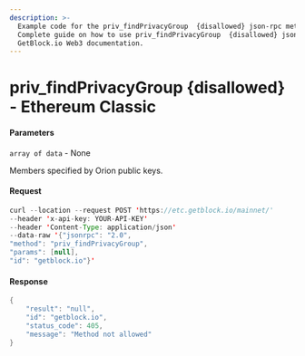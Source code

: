 ```yaml
---
description: >-
  Example code for the priv_findPrivacyGroup  {disallowed} json-rpc method.
  Сomplete guide on how to use priv_findPrivacyGroup  {disallowed} json-rpc in
  GetBlock.io Web3 documentation.
---
```


# priv\_findPrivacyGroup {disallowed} - Ethereum Classic

#### Parameters

`array of data` - None

Members specified by Orion public keys.

#### Request

```java
curl --location --request POST 'https://etc.getblock.io/mainnet/' 
--header 'x-api-key: YOUR-API-KEY' 
--header 'Content-Type: application/json' 
--data-raw '{"jsonrpc": "2.0",
"method": "priv_findPrivacyGroup",
"params": [null],
"id": "getblock.io"}'
```

#### Response

```java
{
    "result": "null",
    "id": "getblock.io",
    "status_code": 405,
    "message": "Method not allowed"
}
```
